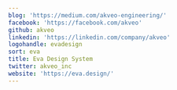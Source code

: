 ```yaml
---
blog: 'https://medium.com/akveo-engineering/'
facebook: 'https://facebook.com/akveo'
github: akveo
linkedin: 'https://linkedin.com/company/akveo'
logohandle: evadesign
sort: eva
title: Eva Design System
twitter: akveo_inc
website: 'https://eva.design/'
---
```

